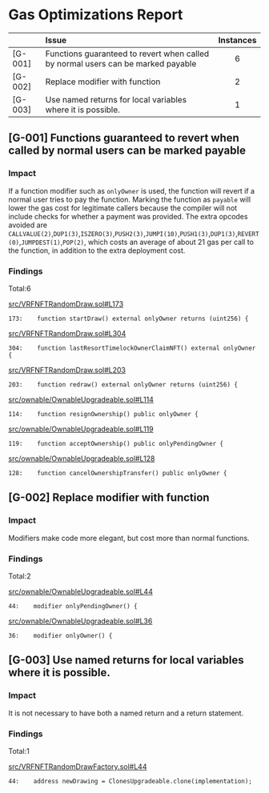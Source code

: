 # Gas Optimizations Report

|         | Issue                                                                            | Instances |
| ------- | :------------------------------------------------------------------------------- | :-------: |
| [G-001] | Functions guaranteed to revert when called by normal users can be marked payable |     6     |
| [G-002] | Replace modifier with function                                                   |     2     |
| [G-003] | Use named returns for local variables where it is possible.                      |     1     |

## [G-001] Functions guaranteed to revert when called by normal users can be marked payable

### Impact

If a function modifier such as `onlyOwner` is used, the function will revert if a normal user tries to pay the function. Marking the function as `payable` will lower the gas cost for legitimate callers because the compiler will not include checks for whether a payment was provided.
The extra opcodes avoided are `CALLVALUE(2)`,`DUP1(3)`,`ISZERO(3)`,`PUSH2(3)`,`JUMPI(10)`,`PUSH1(3)`,`DUP1(3)`,`REVERT(0)`,`JUMPDEST(1)`,`POP(2)`, which costs an average of about 21 gas per call to the function, in addition to the extra deployment cost.

### Findings

Total:6

[src/VRFNFTRandomDraw.sol#L173](https://github.com/code-423n4/2022-12-forgeries/tree/main//src/VRFNFTRandomDraw.sol#L173)

```solidity
173:    function startDraw() external onlyOwner returns (uint256) {
```

[src/VRFNFTRandomDraw.sol#L304](https://github.com/code-423n4/2022-12-forgeries/tree/main//src/VRFNFTRandomDraw.sol#L304)

```solidity
304:    function lastResortTimelockOwnerClaimNFT() external onlyOwner {
```

[src/VRFNFTRandomDraw.sol#L203](https://github.com/code-423n4/2022-12-forgeries/tree/main//src/VRFNFTRandomDraw.sol#L203)

```solidity
203:    function redraw() external onlyOwner returns (uint256) {
```

[src/ownable/OwnableUpgradeable.sol#L114](https://github.com/code-423n4/2022-12-forgeries/tree/main//src/ownable/OwnableUpgradeable.sol#L114)

```solidity
114:    function resignOwnership() public onlyOwner {
```

[src/ownable/OwnableUpgradeable.sol#L119](https://github.com/code-423n4/2022-12-forgeries/tree/main//src/ownable/OwnableUpgradeable.sol#L119)

```solidity
119:    function acceptOwnership() public onlyPendingOwner {
```

[src/ownable/OwnableUpgradeable.sol#L128](https://github.com/code-423n4/2022-12-forgeries/tree/main//src/ownable/OwnableUpgradeable.sol#L128)

```solidity
128:    function cancelOwnershipTransfer() public onlyOwner {
```

## [G-002] Replace modifier with function

### Impact

Modifiers make code more elegant, but cost more than normal functions.

### Findings

Total:2

[src/ownable/OwnableUpgradeable.sol#L44](https://github.com/code-423n4/2022-12-forgeries/tree/main//src/ownable/OwnableUpgradeable.sol#L44)

```solidity
44:    modifier onlyPendingOwner() {
```

[src/ownable/OwnableUpgradeable.sol#L36](https://github.com/code-423n4/2022-12-forgeries/tree/main//src/ownable/OwnableUpgradeable.sol#L36)

```solidity
36:    modifier onlyOwner() {
```

## [G-003] Use named returns for local variables where it is possible.

### Impact

It is not necessary to have both a named return and a return statement.

### Findings

Total:1

[src/VRFNFTRandomDrawFactory.sol#L44](https://github.com/code-423n4/2022-12-forgeries/tree/main//src/VRFNFTRandomDrawFactory.sol#L44)

```solidity
44:    address newDrawing = ClonesUpgradeable.clone(implementation);
```
